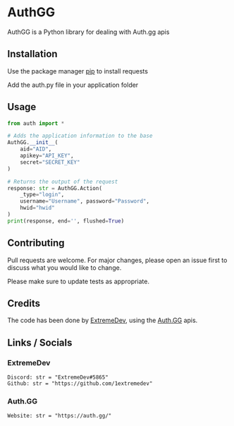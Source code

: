 # AuthGG

AuthGG is a Python library for dealing with Auth.gg apis

## Installation

Use the package manager [pip](https://pip.pypa.io/en/stable/) to install requests

Add the auth.py file in your application folder

## Usage

```python
from auth import *

# Adds the application information to the base
AuthGG.__init__(
    aid="AID",
    apikey="API_KEY",
    secret="SECRET_KEY"
)

# Returns the output of the request
response: str = AuthGG.Action(
    _type="login",
    username="Username", password="Password",
    hwid="hwid"
)
print(response, end='', flushed=True)
```

## Contributing
Pull requests are welcome. For major changes, please open an issue first to discuss what you would like to change.

Please make sure to update tests as appropriate.

## Credits
The code has been done by [ExtremeDev](https://github.com/1extremedev), using the [Auth.GG](https://auth.gg/) apis.

## Links / Socials

### ExtremeDev
```
Discord: str = "ExtremeDev#5865"
Github: str = "https://github.com/1extremedev"
```
### Auth.GG
```
Website: str = "https://auth.gg/"
